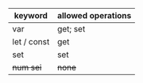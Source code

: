 keyword | allowed operations
------- | -----------------
var | get; set
let / const | get
set | set
<s>num sei</s> | <s>none</s>
